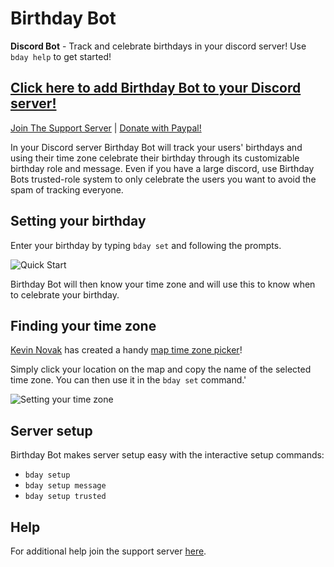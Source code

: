 # Birthday Bot

**Discord Bot** - Track and celebrate birthdays in your discord server! Use `bday help` to get started!

## [Click here to add Birthday Bot to your Discord server!](https://discord.com/api/oauth2/authorize?client_id=656621136808902656&permissions=268659792&scope=bot)

[Join The Support Server](https://discord.gg/9gUQFtz) | [Donate with Paypal!](https://www.paypal.com/cgi-bin/webscr?cmd=_donations&business=PE97AGAPRX35Q&currency_code=USD&source=url)

In your Discord server Birthday Bot will track your users' birthdays and using their time zone celebrate their birthday through its customizable birthday role and message. Even if you have a large discord, use Birthday Bots trusted-role system to only celebrate the users you want to avoid the spam of tracking everyone.

## Setting your birthday

Enter your birthday by typing `bday set` and following the prompts.

![Quick Start](https://i.imgur.com/G0MYlA5.png)

Birthday Bot will then know your time zone and will use this to know when to celebrate your birthday.

## Finding your time zone

[Kevin Novak](https://github.com/KevinNovak) has created a handy [map time zone picker](https://kevinnovak.github.io/Time-Zone-Picker/)!

Simply click your location on the map and copy the name of the selected time zone. You can then use it in the `bday set` command.'

![Setting your time zone](https://i.imgur.com/ibPmjNs.png)

## Server setup

Birthday Bot makes server setup easy with the interactive setup commands:

* `bday setup`
* `bday setup message`
* `bday setup trusted`

## Help

For additional help join the support server [here](https://discord.gg/9gUQFtz).

